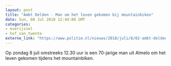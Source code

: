 ```yaml
---
layout: post
title: "Ambt Delden - Man om het leven gekomen bij mountainbiken"
date: Sun, 08 Jul 2018 12:44:00 GMT
categories: 
- overijssel 
- hof_van_twente 
externe_link: "https://www.politie.nl/nieuws/2018/juli/8/02-ambt-delden-man-om-het-leven-gekomen-bij-mountainbiken.html"
---
```


Op zondag 8 juli omstreeks 12.30 uur is een 70-jarige man uit Almelo om het leven gekomen tijdens het mountainbiken.
